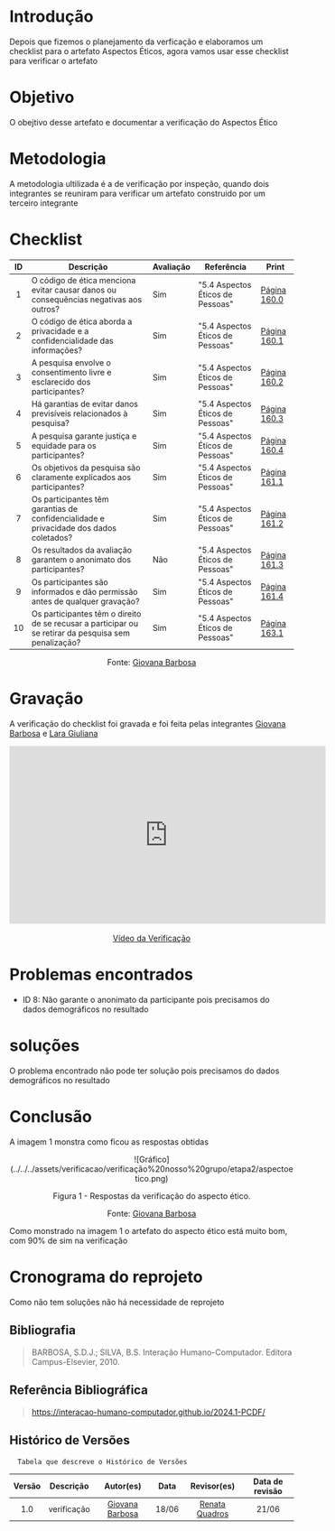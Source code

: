 # Introdução
Depois que fizemos o planejamento da verficação e elaboramos um checklist para o artefato Aspectos Éticos, agora vamos usar esse checklist para verificar o artefato

# Objetivo
O obejtivo desse artefato e documentar a verificação do Aspectos Ético

# Metodologia
A metodologia ultilizada é a de verificação por inspeção, quando dois integrantes se reuniram para verificar um artefato construido por um terceiro integrante

# Checklist
| ID | Descrição | Avaliação | Referência | Print |
| :----: | --------- | ---------- | ----------- | ------- |
| 1 | O código de ética menciona evitar causar danos ou consequências negativas aos outros? |Sim | "5.4 Aspectos Éticos de Pessoas" | [Página 160.0](../../../assets/verificacao/verificação%20nosso%20grupo/etapa2/160.0.png) |
| 2 | O código de ética aborda a privacidade e a confidencialidade das informações? |Sim  | "5.4 Aspectos Éticos de Pessoas" | [Página 160.1](../../../assets/verificacao/verificação%20nosso%20grupo/etapa2/160.1.png) |
| 3 | A pesquisa envolve o consentimento livre e esclarecido dos participantes? | Sim | "5.4 Aspectos Éticos de Pessoas" | [Página 160.2](../../../assets/verificacao/verificação%20nosso%20grupo/etapa2/160.2.png) |
| 4 | Há garantias de evitar danos previsíveis relacionados à pesquisa? |Sim  | "5.4 Aspectos Éticos de Pessoas" | [Página 160.3](../../../assets/verificacao/verificação%20nosso%20grupo/etapa2/160.3.png) |
| 5 | A pesquisa garante justiça e equidade para os participantes? | Sim | "5.4 Aspectos Éticos de Pessoas" | [Página 160.4](../../../assets/verificacao/verificação%20nosso%20grupo/etapa2/160.4.png) |
| 6 | Os objetivos da pesquisa são claramente explicados aos participantes? |Sim  | "5.4 Aspectos Éticos de Pessoas" | [Página 161.1](../../../assets/verificacao/verificação%20nosso%20grupo/etapa2/161.1.png) |
| 7 | Os participantes têm garantias de confidencialidade e privacidade dos dados coletados? |Sim  | "5.4 Aspectos Éticos de Pessoas" | [Página 161.2](../../../assets/verificacao/verificação%20nosso%20grupo/etapa2/161.2.png) | 
| 8 | Os resultados da avaliação garantem o anonimato dos participantes? | Não| "5.4 Aspectos Éticos de Pessoas" | [Página 161.3](../../../assets/verificacao/verificação%20nosso%20grupo/etapa2/161.3.png) |
| 9 | Os participantes são informados e dão permissão antes de qualquer gravação? |Sim  | "5.4 Aspectos Éticos de Pessoas" | [Página 161.4](../../../assets/verificacao/verificação%20nosso%20grupo/etapa2/161.4.png) |
| 10 | Os participantes têm o direito de se recusar a participar ou se retirar da pesquisa sem penalização? |Sim  | "5.4 Aspectos Éticos de Pessoas" | [Página 163.1](../../../assets/verificacao/verificação%20nosso%20grupo/etapa2/163,1.png) |


<center> <p>Fonte: <a href="https://github.com/gio221">Giovana Barbosa</a></p></center>

# Gravação
A verificação do checklist foi gravada e foi feita pelas integrantes [Giovana Barbosa](https://github.com/gio221) e  [Lara Giuliana](https://github.com/gravelylara) 

<p style="text-align: center"><iframe width="560" height="315" src="https://www.youtube.com/embed/2xBl_GqH7pc " title="YouTube video player" frameborder="0" allow="accelerometer; autoplay; clipboard-write; encrypted-media; gyroscope; picture-in-picture; web-share" referrerpolicy="strict-origin-when-cross-origin" allowfullscreen></iframe></p>
<p style="text-align: center"><a href="https://youtu.be/2xBl_GqH7pc " target="blanket">Vídeo da Verificação</a></p>

# Problemas encontrados

* ID 8: Não garante o anonimato da participante pois precisamos do dados demográficos no resultado

# soluções
O problema encontrado não pode ter solução pois precisamos do dados demográficos no resultado


# Conclusão
A imagem 1 monstra como ficou as respostas obtidas
<center>
![Gráfico](../../../assets/verificacao/verificação%20nosso%20grupo/etapa2/aspectoetico.png)
<div align="center">
<p> Figura 1 - Respostas da verificação do aspecto ético.</p>
 <center>  <p>Fonte: <a href="https://github.com/gio221">Giovana Barbosa</a></p></center>        
</div></center>

Como monstrado na imagem 1 o artefato do aspecto ético está muito bom, com 90% de sim na verificação

# Cronograma do reprojeto
Como não tem soluções não há necessidade de reprojeto

## Bibliografia
> BARBOSA, S.D.J.; SILVA, B.S. Interação Humano-Computador. Editora Campus-Elsevier, 2010.

## Referência Bibliográfica

> https://interacao-humano-computador.github.io/2024.1-PCDF/

## Histórico de Versões
      Tabela que descreve o Histórico de Versões

|     Versão       |     Descrição      |      Autor(es)      | Data           |  Revisor(es)          |Data de revisão|
| :----------------------------------------------------------: | :-------------------------------: | :-------------------------------------------------: | :-------------------------------: |  :-------------------------------: | :-------------------------------: |
| 1.0 | verificação |[Giovana Barbosa](https://github.com/gio221) | 18/06 |  [Renata Quadros](https://github.com/Renatinha28)| 21/06|
